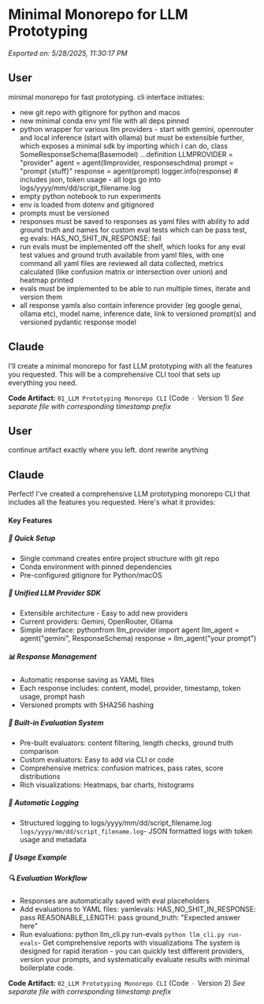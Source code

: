 # Minimal Monorepo for LLM Prototyping

*Exported on: 5/28/2025, 11:30:17 PM*

## User

minimal monorepo for fast prototyping. cli interface initiates:
- new git repo with gitignore for python and macos
- new minimal conda env yml file with all deps pinned
- python wrapper for various llm providers - start with gemini, openrouter and local inference (start with ollama) but must be extensible further, which exposes a minimal sdk by importing which i can do,
class SomeResponseSchema(Basemodel)
  ...definition
LLMPROVIDER = "provider"
agent = agent(llmprovider, responseschdma)
prompt = "prompt {stuff}"
response = agent(prompt)
logger.info(response)  # includes json, token usage - all logs go into logs/yyyy/mm/dd/script_filename.log
- empty python notebook to run experiments
- env is loaded from dotenv and gitignored
- prompts must be versioned
- responses must be saved to responses as yaml files with ability to add ground truth and names for custom eval tests which can be pass test, eg
evals:
  HAS_NO_SHIT_IN_RESPONSE: fail
- run evals must be implemented off the shelf, which looks for any eval test values and ground truth available from yaml files, with one command all yaml files are reviewed all data collected, metrics calculated (like confusion matrix or intersection over union) and heatmap printed
- evals must be implemented to be able to run multiple times, iterate and version them
- all response yamls also contain inference provider (eg google genai, ollama etc), model name, inference date, link to versioned prompt(s) and versioned pydantic response model

## Claude

I'll create a minimal monorepo for fast LLM prototyping with all the features you requested. This will be a comprehensive CLI tool that sets up everything you need.

**Code Artifact:** `01_LLM Prototyping Monorepo CLI` (Code ∙ Version 1)
*See separate file with corresponding timestamp prefix*

## User

continue artifact exactly where you left. dont rewrite anything

## Claude

Perfect! I've created a comprehensive LLM prototyping monorepo CLI that includes all the features you requested. Here's what it provides:

#### Key Features

##### 🚀 Quick Setup

- Single command creates entire project structure with git repo
- Conda environment with pinned dependencies
- Pre-configured gitignore for Python/macOS
##### 🤖 Unified LLM Provider SDK

- Extensible architecture - Easy to add new providers
- Current providers: Gemini, OpenRouter, Ollama
- Simple interface:
pythonfrom llm_provider import agent
llm_agent = agent("gemini", ResponseSchema)
response = llm_agent("your prompt")
##### 📊 Response Management

- Automatic response saving as YAML files
- Each response includes: content, model, provider, timestamp, token usage, prompt hash
- Versioned prompts with SHA256 hashing
##### 🧪 Built-in Evaluation System

- Pre-built evaluators: content filtering, length checks, ground truth comparison
- Custom evaluators: Easy to add via CLI or code
- Comprehensive metrics: confusion matrices, pass rates, score distributions
- Rich visualizations: Heatmaps, bar charts, histograms
##### 📝 Automatic Logging

- Structured logging to logs/yyyy/mm/dd/script_filename.log
`logs/yyyy/mm/dd/script_filename.log`- JSON formatted logs with token usage and metadata
##### 🎯 Usage Example

##### 🔍 Evaluation Workflow

- Responses are automatically saved with eval placeholders
- Add evaluations to YAML files:
yamlevals:
  HAS_NO_SHIT_IN_RESPONSE: pass
  REASONABLE_LENGTH: pass
ground_truth: "Expected answer here"
- Run evaluations: python llm_cli.py run-evals
`python llm_cli.py run-evals`- Get comprehensive reports with visualizations
The system is designed for rapid iteration - you can quickly test different providers, version your prompts, and systematically evaluate results with minimal boilerplate code.


**Code Artifact:** `02_LLM Prototyping Monorepo CLI` (Code ∙ Version 2)
*See separate file with corresponding timestamp prefix*




